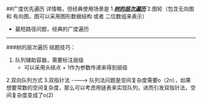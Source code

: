 ##广度优先遍历
详情略，但经典使用场景是
1.[***树的层次遍历***](https://leetcode-cn.com/problems/populating-next-right-pointers-in-each-node-ii)
2.图轮（包含无向图 和 有向图，图可以采用图形数据结构 或者 二位数组来表示）
* 最短路径问题，经典的广度遍历 

***
###树的层次遍历
结题技巧：
1. 队列辅助容器，需要标注层级
    * 可以采用头结点 + 1作为参数传递来得到层级
    
2.双向队列方式
3.双指针法
  ----> 队列法问题是空间复杂度需要o（2n），如果想要常数的空间复杂度，那么可以考虑用链表来实现队列，进而引发双指针法，空间复杂度变成了o(2)